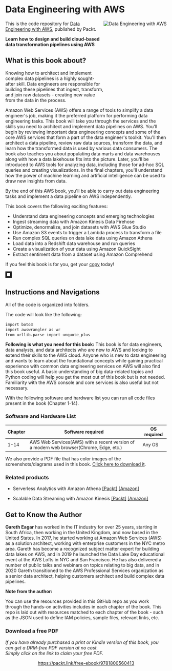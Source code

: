 # Data Engineering with AWS

<a href="https://www.packtpub.com/product/data-engineering-with-aws/9781800560413"><img src="https://static.packt-cdn.com/products/9781800560413/cover/smaller" alt="Data Engineering with AWS" height="256px" align="right"></a>

This is the code repository for [Data Engineering with AWS](https://www.packtpub.com/product/data-engineering-with-aws/9781800560413), published by Packt.

**Learn how to design and build cloud-based data transformation pipelines using AWS**

## What is this book about?

Knowing how to architect and implement complex data pipelines is a highly sought-after skill. Data engineers are responsible for building these pipelines that ingest, transform, and join raw datasets - creating new value from the data in the process.

Amazon Web Services (AWS) offers a range of tools to simplify a data engineer's job, making it the preferred platform for performing data engineering tasks.
This book will take you through the services and the skills you need to architect and implement data pipelines on AWS. You'll begin by reviewing important data engineering concepts and some of the core AWS services that form a part of the data engineer's toolkit. You'll then architect a data pipeline, review raw data sources, transform the data, and learn how the transformed data is used by various data consumers. The book also teaches you about populating data marts and data warehouses along with how a data lakehouse fits into the picture. Later, you'll be introduced to AWS tools for analyzing data, including those for ad-hoc SQL queries and creating visualizations. In the final chapters, you'll understand how the power of machine learning and artificial intelligence can be used to draw new insights from data.

By the end of this AWS book, you'll be able to carry out data engineering tasks and implement a data pipeline on AWS independently.

This book covers the following exciting features: 
* Understand data engineering concepts and emerging technologies
* Ingest streaming data with Amazon Kinesis Data Firehose
* Optimize, denormalize, and join datasets with AWS Glue Studio
* Use Amazon S3 events to trigger a Lambda process to transform a file
* Run complex SQL queries on data lake data using Amazon Athena
* Load data into a Redshift data warehouse and run queries
* Create a visualization of your data using Amazon QuickSight
* Extract sentiment data from a dataset using Amazon Comprehend

If you feel this book is for you, get your [copy](https://www.amazon.in/Data-Engineering-AWS-cloud-based-transformation/dp/1800560419/ref=sr_1_3?keywords=Data+Engineering+with+AWS&qid=1638757232&sr=8-3) today!

<a href="https://www.packtpub.com/product/data-engineering-with-aws/9781800560413"><img src="https://raw.githubusercontent.com/PacktPublishing/GitHub/master/GitHub.png" alt="https://www.packtpub.com/" border="5" /></a>

## Instructions and Navigations
All of the code is organized into folders.

The code will look like the following:
```
import boto3
import awswrangler as wr
from urllib.parse import unquote_plus
```
**Following is what you need for this book:**
This book is for data engineers, data analysts, and data architects who are new to AWS and looking to extend their skills to the AWS cloud. Anyone who is new to data engineering and wants to learn about the foundational concepts while gaining practical experience with common data engineering services on AWS will also find this book useful.
A basic understanding of big data-related topics and Python coding will help you get the most out of this book but is not needed. Familiarity with the AWS console and core services is also useful but not necessary.

With the following software and hardware list you can run all code files present in the book (Chapter 1-14).

### Software and Hardware List

| Chapter  | Software required                                                                    | OS required                        |
| -------- | -------------------------------------------------------------------------------------| -----------------------------------|
|  	1-14	   |   	AWS Web Services(AWS) with a recent version of a modern web browser(Chrome, Edge, etc.)                                  			  | Any OS | 		

We also provide a PDF file that has color images of the screenshots/diagrams used in this book. [Click here to download it](https://static.packt-cdn.com/downloads/9781800560413_ColorImages.pdf).

### Related products <Other books you may enjoy>
* Serverless Analytics with Amazon Athena  [[Packt]](https://www.packtpub.com/product/serverless-analytics-with-amazon-athena/9781800562349) [[Amazon]](https://www.amazon.in/Serverless-Analytics-Amazon-Athena-semi-structured/dp/1800562349/ref=sr_1_1?keywords=Serverless+Analytics+with+Amazon+Athena&qid=1638757768&sr=8-1)
  
* Scalable Data Streaming with Amazon Kinesis  [[Packt]](https://www.packtpub.com/product/scalable-data-streaming-with-amazon-kinesis/9781800565401) [[Amazon]](https://www.amazon.in/Scalable-Data-Streaming-Amazon-Kinesis/dp/1800565402/ref=sr_1_1?keywords=Scalable+Data+Streaming+with+Amazon+Kinesis&qid=1638757818&sr=8-1)
  
## Get to Know the Author
**Gareth Eagar** has worked in the IT industry for over 25 years, starting in South Africa, then working in the United Kingdom, and now based in the United States. In 2017, he started working at Amazon Web Services (AWS) as a solution architect, working with enterprise customers in the NYC metro area. Gareth has become a recognized subject matter expert for building data lakes on AWS, and in 2019 he launched the Data Lake Day educational event at the AWS Lofts in NYC and San Francisco. He has also delivered a number of public talks and webinars on topics relating to big data, and in 2020 Gareth transitioned to the AWS Professional Services organization as a senior data architect, helping customers architect and build complex data pipelines.

**Note from the author:**

You can use the resources provided in this GitHub repo as you work through the hands-on activities includes in each chapter of the book. This repo is laid out with resources matched to each chapter of the book - such as the JSON used to define IAM policies, sample files, relevant links, etc. 
### Download a free PDF

 <i>If you have already purchased a print or Kindle version of this book, you can get a DRM-free PDF version at no cost.<br>Simply click on the link to claim your free PDF.</i>
<p align="center"> <a href="https://packt.link/free-ebook/9781800560413">https://packt.link/free-ebook/9781800560413 </a> </p>